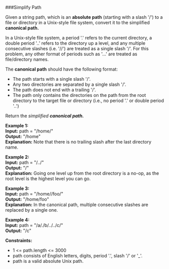###Simplify Path

Given a string path, which is an **absolute path** (starting with a slash '/') to a file or directory in a Unix-style
file system, convert it to the simplified **canonical path.**

In a Unix-style file system, a period '.' refers to the current directory, a double period '..' refers to the directory
up a level, and any multiple consecutive slashes (i.e. '//') are treated as a single slash '/'. For this problem,
any other format of periods such as '...' are treated as file/directory names.

The **canonical path** should have the following format:
* The path starts with a single slash '/'.
* Any two directories are separated by a single slash '/'.
* The path does not end with a trailing '/'.
* The path only contains the directories on the path from the root directory to the target file or directory
  (i.e., no period '.' or double period '..')

Return the *simplified **canonical path.***


**Example 1:**  
**Input:** path = "/home/"  
**Output:** "/home"  
**Explanation:** Note that there is no trailing slash after the last directory name.

**Example 2:**  
**Input:** path = "/../"  
**Output:** "/"  
**Explanation:** Going one level up from the root directory is a no-op, as the root level is the highest level you can go.

**Example 3:**  
**Input:** path = "/home//foo/"  
**Output:** "/home/foo"  
**Explanation:** In the canonical path, multiple consecutive slashes are replaced by a single one.

**Example 4:**  
**Input:** path = "/a/./b/../../c/"  
**Output:** "/c"

**Constraints:**
* 1 <= path.length <= 3000
* path consists of English letters, digits, period '.', slash '/' or '_'.
* path is a valid absolute Unix path.
